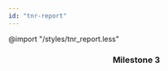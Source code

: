 ```yaml
---
id: "tnr-report"
---
```


@import "/styles/tnr_report.less"

<div style="text-align: center;">

### Milestone 3
</div>
